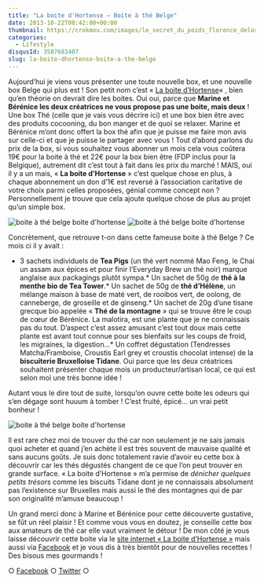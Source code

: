 ```yaml
---
title: "La boite d'Hortense – Boite à thé Belge"
date: 2013-10-22T08:42:00+00:00
thumbnail: https://crokmou.com/images/le_secret_du_poids_florence_delorme_gif_crokmou.gif
categories:
  - Lifestyle
disqusId: 3587683407
slug: la-boite-dhortense-boite-a-the-belge
---
```


Aujourd’hui je viens vous présenter une toute nouvelle box, et une nouvelle box Belge qui plus est ! Son petit nom c’est « [La boite d’Hortense](http://www.laboitedhortense.com/)« , bien qu’en théorie on devrait dire les boites. Oui oui, parce que **Marine et Bérénice les deux créatrices ne vous propose pas une boite, mais deux** ! Une box Thé (celle que je vais vous décrire ici) et une box bien être avec des produits cocooning, du bon manger et de quoi se relaxer. Marine et Bérénice m’ont donc offert la box thé afin que je puisse me faire mon avis sur celle-ci et que je puisse le partager avec vous ! Tout d’abord parlons du prix de la box, si vous souhaitez vous abonner un mois cela vous coûtera 19€ pour la boite à thé et 22€ pour la box bien être (FDP inclus pour la Belgique), autrement dit c’est tout à fait dans les prix du marché ! MAIS, oui il y a un mais, « **La boite d’Hortense** » c’est quelque chose en plus, à chaque abonnement un don d’1€ est reversé à l’association caritative de votre choix parmi celles proposées, génial comme concept non ? Personnellement je trouve que cela ajoute quelque chose de plus au projet qu’un simple box.

![boite à thé belge boite d'hortense](https://crokmou.com/images/le_secret_du_poids_florence_delorme_gif_crokmou.gif) ![boite à thé belge boite d'hortense](https://crokmou.com/images/le_secret_du_poids_florence_delorme_gif_crokmou.gif)

Concrètement, que retrouve t-on dans cette fameuse boite à thé Belge ? Ce mois ci il y avait :

*   3 sachets individuels de **Tea Pigs** (un thé vert nommé Mao Feng, le Chai un assam aux épices et pour finir l’Everyday Brew un thé noir) marque anglaise aux packagings plutôt sympa.*   Un sachet de 50g de **thé à la menthe bio de Tea Tower**.*   Un sachet de 50g de **thé d’Hélène**, un mélange maison à base de maté vert, de rooibos vert, de oolong, de canneberge, de groseille et de ginseng.*   Un sachet de 20g d’une tisane grecque bio appelée « **Thé de la montagne** » qui se trouve être le coup de cœur de Bérénice. La malotira, est une plante que je ne connaissais pas du tout. D’aspect c’est assez amusant c’est tout doux mais cette plante est avant tout connue pour ses bienfaits sur les coups de froid, les migraines, la digestion…*   Un coffret dégustation (Tendresses Matcha/Framboise, Croustis Earl grey et croustis chocolat intense) de la **biscuiterie Bruxelloise Tidane**. Oui parce que les deux créatrices souhaitent présenter chaque mois un producteur/artisan local, ce qui est selon moi une très bonne idée !

Autant vous le dire tout de suite, lorsqu’on ouvre cette boite les odeurs qui s’en dégage sont huuum à tomber ! C’est fruité, épicé… un vrai petit bonheur !

![boite à thé belge boite d'hortense](https://crokmou.com/images/le_secret_du_poids_florence_delorme_gif_crokmou.gif)

Il est rare chez moi de trouver du thé car non seulement je ne sais jamais quoi acheter et quand j’en achète il est très souvent de mauvaise qualité et sans aucuns goûts. Je suis donc totalement ravie d’avoir eu cette box à découvrir car les thés dégustés changent de ce que l’on peut trouver en grande surface. « La boite d’Hortense » m’a permise de _dénicher quelques petits trésors_ comme les biscuits Tidane dont je ne connaissais absolument pas l’existence sur Bruxelles mais aussi le thé des montagnes qui de par son originalité m’amuse beaucoup !

Un grand merci donc à Marine et Bérénice pour cette découverte gustative, se fût un réel plaisir ! Et comme vous vous en doutez, je conseille cette box aux amateurs de thé car elle vaut vraiment le détour ! De mon côté je vous laisse découvrir cette boite via le [site internet « La boite d’Hortense »](http://www.laboitedhortense.com/) mais aussi via [Facebook](https://www.facebook.com/LaBoiteDHortense) et je vous dis à très bientôt pour de nouvelles recettes ! Des bisous mes gourmands !

○ [Facebook](https://www.facebook.com/crokmou.blog) ○ [Twitter](https://twitter.com/Crokmou) ○